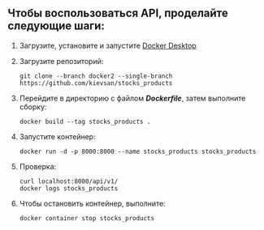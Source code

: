 ## Чтобы воспользоваться API, проделайте следующие шаги: ##

1. Загрузите, установите и запустите [Docker Desktop](https://www.docker.com/products/docker-desktop/)

2. Загрузите репозиторий: 
    ```
    git clone --branch docker2 --single-branch https://github.com/kievsan/stocks_products
    ```
3. Перейдите в директорию с файлом ***Dockerfile***, затем выполните сборку:
    ```
    docker build --tag stocks_products .
    ```
4. Запустите контейнер:
    ```
    docker run -d -p 8000:8000 --name stocks_products stocks_products
    ```
5. Проверка:
    ```
    curl localhost:8000/api/v1/
    docker logs stocks_products
    ```
6. Чтобы остановить контейнер, выполните:
    ```
    docker container stop stocks_products
    ```
